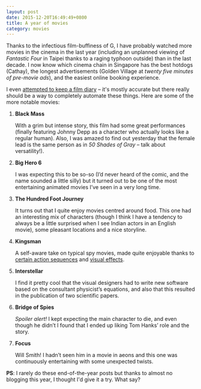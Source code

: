 ```yaml
---
layout: post
date: 2015-12-20T16:49:49+0800
title: A year of movies
category: movies
---
```


Thanks to the infectious film-buffiness of G, I have probably watched more
movies in the cinema in the last year (including an unplanned viewing of
_Fantastic Four_ in Taipei thanks to a raging typhoon outside) than in the last
decade. I now know which cinema chain in Singapore has the best hotdogs
(Cathay), the longest advertisements (Golden Village at _twenty five minutes of
pre-movie ads_), and the easiest online booking experience.

I even [attempted to keep a film diary][letterboxd] – it's mostly accurate but
there really should be a way to completely automate these things. Here are some
of the more notable movies:

1. **Black Mass**

	With a grim but intense story, this film had some great performances
(finally featuring Johnny Depp as a character who actually looks like a regular
human). Also, I was amazed to find out yesterday that the female lead is the
same person as in _50 Shades of Gray_ – talk about versatility!).

3. **Big Hero 6**

	I was expecting this to be so-so (I’d never heard of the comic, and the
name sounded a little silly) but it turned out to be one of the most
entertaining animated movies I’ve seen in a very long time.

7. **The Hundred Foot Journey**

	It turns out that I quite enjoy movies centred around food. This one had an
interesting mix of characters (though I think I have a tendency to always be a
little surprised when I see Indian actors in an English movie), some pleasant
locations and a nice storyline.

2. **Kingsman**

	A self-aware take on typical spy movies, made quite enjoyable thanks to
[certain action sequences][kingsman-fight] and [visual
effects][kingsman-exploding-heads].

4. **Interstellar**

	I find it pretty cool that the visual designers had to write new software
based on the consultant physicist’s equations, and also that this resulted in
the publication of two scientific papers.

5. **Bridge of Spies**

	_Spoiler alert!_ I kept expecting the main character to die, and even
though he didn’t I found that I ended up liking Tom Hanks’ role and the story.

6. **Focus**

	Will Smith! I hadn’t seen him in a movie in aeons and this one was
continuously entertaining with some unexpected twists.

**PS**: I rarely do these end-of-the-year posts but thanks to almost no
blogging this year, I thought I'd give it a try. What say?

[letterboxd]: https://letterboxd.com/spinningarrow/films/diary/
[kingsman-fight]: https://www.youtube.com/watch?v=1G_siVTTJO4
[kingsman-exploding-heads]: https://www.youtube.com/watch?v=E1jf2hOkec4
